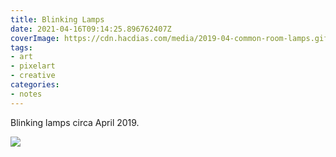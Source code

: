 ```yaml
---
title: Blinking Lamps
date: 2021-04-16T09:14:25.896762407Z
coverImage: https://cdn.hacdias.com/media/2019-04-common-room-lamps.gif
tags:
- art
- pixelart
- creative
categories:
- notes
---
```


Blinking lamps circa April 2019.

![](https://cdn.hacdias.com/media/2019-04-common-room-lamps.gif?class=fw)
